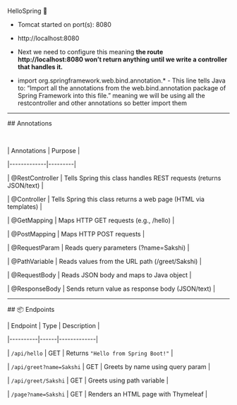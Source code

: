 HelloSpring 🍃



* Tomcat started on port(s): 8080 
* http://localhost:8080
* Next we need to configure this meaning **the route http://localhost:8080 won’t return anything until we write a controller that handles it.**



* import org.springframework.web.bind.annotation.\* - This line tells Java to: “Import all the annotations from the web.bind.annotation package of Spring Framework into this file.” meaning we will be using all the restcontroller and other annotations so better import them



---



\## Annotations

&nbsp;	

| Annotations | Purpose |

|-------------|---------|

| @RestController | Tells Spring this class handles REST requests (returns JSON/text) |

| @Controller | Tells Spring this class returns a web page (HTML via templates) |

| @GetMapping | Maps HTTP GET requests (e.g., /hello) |

| @PostMapping | Maps HTTP POST requests |

| @RequestParam | Reads query parameters (?name=Sakshi) |

| @PathVariable | Reads values from the URL path (/greet/Sakshi) |

| @RequestBody | Reads JSON body and maps to Java object |

| @ResponseBody | Sends return value as response body (JSON/text) |



---



\## 📦 Endpoints



| Endpoint | Type | Description |

|----------|------|-------------|

| `/api/hello` | GET | Returns `"Hello from Spring Boot!"` |

| `/api/greet?name=Sakshi` | GET | Greets by name using query param |

| `/api/greet/Sakshi` | GET | Greets using path variable |

| `/page?name=Sakshi` | GET | Renders an HTML page with Thymeleaf |



